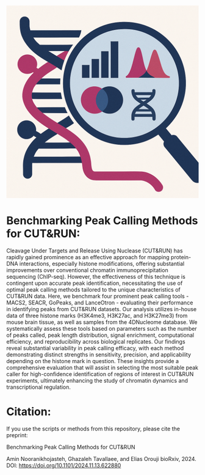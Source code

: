 ![](images/Readme_2.png)

# Benchmarking Peak Calling Methods for CUT&RUN:

Cleavage Under Targets and Release Using Nuclease (CUT&RUN) has rapidly gained prominence as an effective approach for mapping protein-DNA interactions, especially histone modifications, offering substantial improvements over conventional chromatin immunoprecipitation sequencing (ChIP-seq). However, the effectiveness of this technique is contingent upon accurate peak identification, necessitating the use of optimal peak calling methods tailored to the unique characteristics of CUT&RUN data. Here, we benchmark four prominent peak calling tools - MACS2, SEACR, GoPeaks, and LanceOtron - evaluating their performance in identifying peaks from CUT&RUN datasets. Our analysis utilizes in-house data of three histone marks (H3K4me3, H3K27ac, and H3K27me3) from mouse brain tissue, as well as samples from the 4DNucleome database. We systematically assess these tools based on parameters such as the number of peaks called, peak length distribution, signal enrichment, computational efficiency, and reproducibility across biological replicates. Our findings reveal substantial variability in peak calling efficacy, with each method demonstrating distinct strengths in sensitivity, precision, and applicability depending on the histone mark in question. These insights provide a comprehensive evaluation that will assist in selecting the most suitable peak caller for high-confidence identification of regions of interest in CUT&RUN experiments, ultimately enhancing the study of chromatin dynamics and transcriptional regulation.


# Citation:

If you use the scripts or methods from this repository, please cite the preprint:

Benchmarking Peak Calling Methods for CUT&RUN

Amin Nooranikhojasteh, Ghazaleh Tavallaee, and Elias Orouji 
bioRxiv, 2024. DOI: https://doi.org/10.1101/2024.11.13.622880


